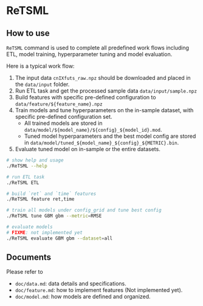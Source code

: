 # ReTSML

## How to use

`ReTSML` command is used to complete all predefined work flows including ETL, model 
training, hyperparameter tuning and model evaluation.

Here is a typical work flow:

1. The input data `cnIXfuts_raw.npz` should be downloaded and placed in the `data/input` folder.
2. Run ETL task and get the processed sample data `data/input/sample.npz`
3. Build features with specific pre-defined configuration to `data/feature/${feature_name}.npz`
4. Train models and tune hyperparameters on the in-sample dataset, with specific pre-defined configuration set.
    * All trained models are stored in `data/model/${model_name}/${config}_${model_id}.mod`.
    * Tuned model hyperparameters and the best model config are stored in `data/model/tuned_${model_name}_${config}_${METRIC}.bin`.
5. Evaluate tuned model on in-sample or the entire datasets.

```bash
# show help and usage
./ReTSML --help

# run ETL task
./ReTSML ETL

# build `ret` and `time` features
./ReTSML feature ret,time

# train all models under config_grid and tune best config
./ReTSML tune GBM gbm --metric=RMSE

# evaluate models
# FIXME: not implemented yet
./ReTSML evaluate GBM gbm --dataset=all
```

## Documents

Please refer to 
* `doc/data.md`: data details and specifications.
* `doc/feature.md`: how to implement features (Not implemented yet).
* `doc/model.md`: how models are defined and organized.
